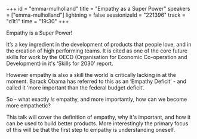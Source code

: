 +++
id = "emma-mulholland"
title = "Empathy as a Super Power"
speakers = ["emma-mulholland"]
lightning = false
sessionizeId = "221396"
track = "d1t1"
time = "19:30"
+++

Empathy is a Super Power!

It’s a key ingredient in the development of products that people love, and in the creation of high performing teams. It is cited as one of the core future skills for work by the OECD (Organisation for Economic Co-operation and Development) in it's ‘Skills for 2030’ report.

However empathy is also a skill the world is critically lacking in at the moment. Barack Obama has referred to this as an ‘Empathy Deficit’ - and called it ‘more important than the federal budget deficit’.

So - what exactly *is* empathy, and more importantly, how can we become more empathetic?

This talk will cover the definition of empathy, why it's important, and how it can be used to build better products. More interestingly the primary focus of this will be that the first step to empathy is understanding oneself.